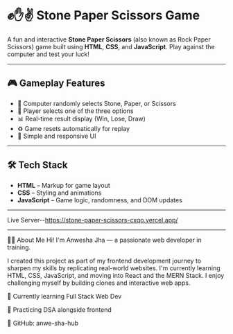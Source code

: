 # ✊✋✌️ Stone Paper Scissors Game

A fun and interactive **Stone Paper Scissors** (also known as Rock Paper Scissors) game built using **HTML**, **CSS**, and **JavaScript**. Play against the computer and test your luck!

---

## 🎮 Gameplay Features

- 🔁 Computer randomly selects Stone, Paper, or Scissors
- 🧠 Player selects one of the three options
- 📊 Real-time result display (Win, Lose, Draw)
- ♻️ Game resets automatically for replay
- 🎨 Simple and responsive UI

---

## 🛠️ Tech Stack

- **HTML** – Markup for game layout
- **CSS** – Styling and animations
- **JavaScript** – Game logic, randomness, and DOM updates

---
Live Server--https://stone-paper-scissors-cxqo.vercel.app/

---

🙋‍♀️ About Me
Hi! I'm Anwesha Jha — a passionate web developer in training.

I created this project as part of my frontend development journey to sharpen my skills by replicating real-world websites. I'm currently learning HTML, CSS, JavaScript, and moving into React and the MERN Stack. I enjoy challenging myself by building clones and interactive web apps.

🌱 Currently learning Full Stack Web Dev

🧠 Practicing DSA alongside frontend

🔗 GitHub: anwe-sha-hub

